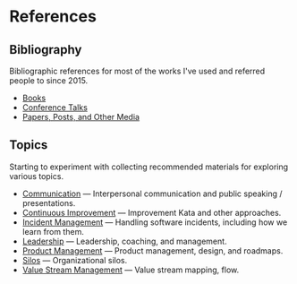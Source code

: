 # References

## Bibliography

Bibliographic references for most of the works I've used and referred people to since 2015.

* [Books](bibliography/books.md)
* [Conference Talks](bibliography/conference_talks.md)
* [Papers, Posts, and Other Media](bibliography/papers_posts_other.md)

## Topics

Starting to experiment with collecting recommended materials for exploring various topics.

* [Communication](topics/communication.md) —
  Interpersonal communication and public speaking / presentations.
* [Continuous Improvement](topics/continuous_improvement.md) —
  Improvement Kata and other approaches.
* [Incident Management](topics/incident_management.md) —
  Handling software incidents, including how we learn from them.
* [Leadership](topics/leadership.md) —
  Leadership, coaching, and management.
* [Product Management](topics/product_management.md) —
  Product management, design, and roadmaps.
* [Silos](topics/silos.md) —
  Organizational silos.
* [Value Stream Management](topics/value_stream_management.md) —
  Value stream mapping, flow.
